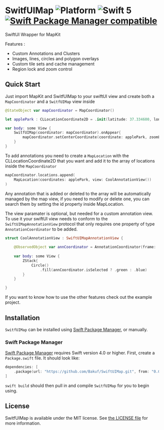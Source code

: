 # SwitfUIMap ![Platform](https://img.shields.io/badge/Platforms-%20iOS%20-lightgrey.svg) ![Swift 5](https://img.shields.io/badge/Swift-5-F28D00.svg) [![Swift Package Manager compatible](https://img.shields.io/badge/SPM-compatible-brightgreen.svg)](https://github.com/apple/swift-package-manager)

SwiftUI Wrapper for MapKit

Features :

- Custom Annotations and Clusters
- Images, lines, circles and polygon overlays
- Custom tile sets and cache management
- Region lock and zoom control

## Quick Start

Just import MapKit and SwitfUIMap to your swiftUI view and create both a `MapCoordinator` and a `SwitfUIMap` view inside

```swift
@StateObject var mapCoordinator = MapCoordinator()

let applePark : CLLocationCoordinate2D = .init(latitude: 37.334600, longitude: -122.009200)

var body: some View {
    SwitfUIMap(coordinator: mapCoordinator).onAppear{
        mapCoordinator.setCenterCoordinate(coordinate: applePark, zoomLevel: 16, animated: true)
    }
}
```

To add annotations you need to create a `MapLocation` with the CLLocationCoordinate2D that you want and add it to the array of locations inside the `MapCoordinator`

```swift
mapCoordinator.locations.append(
    MapLocation(coordinates: applePark, view: CoolAnnotationView())
)
```

Any annotation that is added or deleted to the array will be automatically managed by the map view, if you need to modify or delete one, you can search them by setting the id property inside MapLocation.

The view paramater is optional, but needed for a custom annotation view. To use it your swiftUI view needs to conform to the `SwiftUIMapAnnotationView` protocol that only requires one property of type `AnnotationCoordinator` to be added.

```swift
struct CoolAnnotationView : SwiftUIMapAnnotationView {
    
    @ObservedObject var annCoordinator = AnnotationCoordinator(frame: .init(x: 0, y: 0, width: 100, height: 100))
    
    var body: some View {
        ZStack{
            Circle()
                .fill(annCoordinator.isSelected ? .green : .blue)
        }
    }

}
```

If you want to know how to use the other features check out the example project.


## Installation

`SwitfUIMap` can be installed using [Swift Package Manager](https://swift.org/package-manager/), or manually.

### Swift Package Manager

[Swift Package Manager](https://github.com/apple/swift-package-manager) requires Swift version 4.0 or higher. First, create a `Package.swift` file. It should look like:

```swift
dependencies: [
    .package(url: "https://github.com/Bakuf/SwiftUIMap.git", from: "0.0.1")
]
```

`swift build` should then pull in and compile `SwitfUIMap` for you to begin using.


## License

SwitfUIMap is available under the MIT license. See [the LICENSE file](./license.txt) for more information.

